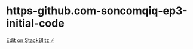 # https-github.com-soncomqiq-ep3-initial-code

[Edit on StackBlitz ⚡️](https://stackblitz.com/edit/stackblitz-starters-o2cqzv)